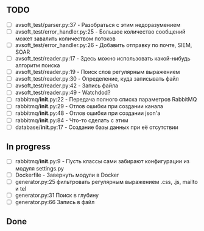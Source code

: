 ## TODO
- [ ] avsoft_test/parser.py:37 - Разобраться с этим недоразумением
- [ ] avsoft_test/error_handler.py:25 - Большое количество сообщений может завалить количеством потоков
- [ ] avsoft_test/error_handler.py:26 - Добавить отправку по почте, SIEM, SOAR
- [ ] avsoft_test/reader.py:17 - Здесь можно использовать какой-нибудь алгоритм поиска
- [ ] avsoft_test/reader.py:19 - Поиск слов регулярным выражением
- [ ] avsoft_test/reader.py:30 - Определение, куда записывать файл
- [ ] avsoft_test/reader.py:42 - Запись файла
- [ ] avsoft_test/reader.py:49 - Watchdod?
- [ ] rabbitmq/__init__.py:22 - Передача полного списка параметров RabbitMQ
- [ ] rabbitmq/__init__.py:29 - Отлов ошибки при создании канала
- [ ] rabbitmq/__init__.py:48 - Отлов ошибки при создании json'а
- [ ] rabbitmq/__init__.py:84 - Что-то сделать с этим
- [ ] database/__init__.py:17 - Создание базы данных при её отсутствии

## In progress
- [ ] rabbitmq/__init__.py:9 - Пусть классы сами забирают конфигурации из модуля settings.py
- [ ] Dockerfile - Завернуть модули в Docker
- [ ] generator.py:25 фильтровать регулярным выражением .css, .js, mailto и tel
- [ ] generator.py:31 Поиск в глубину
- [ ] generator.py:66 Запись в файл

## Done